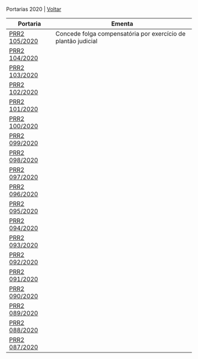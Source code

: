 Portarias 2020 | [Voltar](index.md)

|Portaria                                   | Ementa                                                        |
|-------------------------------------------|---------------------------------------------------------------|
|[PRR2 105/2020](2020_105_prr2.md)          | Concede folga compensatória por exercício de plantão judicial | 
|[PRR2 104/2020](2020_104_prr2.md)          |                                                               | 
|[PRR2 103/2020](2020_103_prr2.md)          |                                                               | 
|[PRR2 102/2020](2020_102_prr2.md)          |                                                               | 
|[PRR2 101/2020](2020_101_prr2.md)          |                                                               | 
|[PRR2 100/2020](2020_100_prr2.md)          |                                                               | 
|[PRR2 099/2020](2020_099_prr2.md)          |                                                               | 
|[PRR2 098/2020](2020_098_prr2.md)          |                                                               | 
|[PRR2 097/2020](2020_097_prr2.md)          |                                                               | 
|[PRR2 096/2020](2020_096_prr2.md)          |                                                               | 
|[PRR2 095/2020](2020_095_prr2.md)          |                                                               | 
|[PRR2 094/2020](2020_094_prr2.md)          |                                                               | 
|[PRR2 093/2020](2020_093_prr2.md)          |                                                               | 
|[PRR2 092/2020](2020_092_prr2.md)          |                                                               | 
|[PRR2 091/2020](2020_091_prr2.md)          |                                                               | 
|[PRR2 090/2020](2020_090_prr2.md)          |                                                               | 
|[PRR2 089/2020](2020_089_prr2.md)          |                                                               | 
|[PRR2 088/2020](2020_088_prr2.md)          |                                                               | 
|[PRR2 087/2020](2020_087_prr2.md)          |                                                               | 
